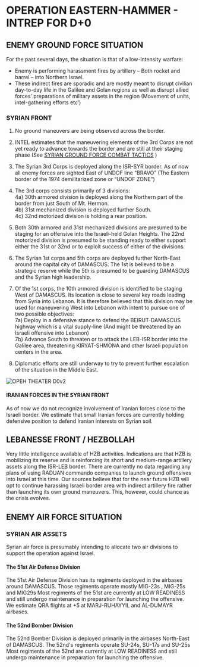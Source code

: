 # OPERATION EASTERN-HAMMER - INTREP FOR D+0

## ENEMY GROUND FORCE SITUATION

For the past several days, the situation is that of a low-intensity warfare:

* Enemy is performing harassment fires by artillery – Both rocket and barrel – into Northern Israel.<br>
* These indirect fires are sporadic and are mostly meant to disrupt civilian day-to-day life in the Galilee and Golan regions as well as disrupt allied forces’ preparations of military assets in the region (Movement of units, intel-gathering efforts etc’)


### SYRIAN FRONT

1) No ground maneuvers are being observed across the border.<br>

2) INTEL estimates that the maneuvering elements of the 3rd Corps are not yet ready to advance towards the border and are still at their staging phase (See [SYRIAN GROUND FORCE COMBAT TACTICS](https://cloud.132virtualwing.org/s/nMrojaiiqQBafN3) )<br>

3) The Syrian 3rd Corps is deployed along the ISR-SYR border. As of now all enemy forces are sighted East of UNDOF line “BRAVO” (The Eastern border of the 1974 demilitarized zone or “UNDOF ZONE”)<br>

4) The 3rd corps consists primarily of 3 divisions:<br>
4a) 30th armored division is deployed along the Northern part of the border from just South of Mt. Hermon.<br>
4b) 31st mechanized division is deployed further South.<br>
4c) 32nd motorized division is holding a rear position.<br>

5) Both 30th armored and 31st mechanized divisions are presumed to be staging for an offensive into the Israeli-held Golan Heights. The 22nd motorized division is presumed to be standing ready to either support either the 31st or 32nd or to exploit success of either of the divisions.<br>

6) The Syrian 1st corps and 5th corps are deployed further North-East around the capital city of DAMASCUS. The 1st is believed to be a strategic reserve while the 5th is presumed to be guarding DAMASCUS and the Syrian high leadership.<br>

7) Of the 1st corps, the 10th armored division is identified to be staging West of DAMASCUS. Its location is close to several key roads leading from Syria into Lebanon. It is therefore believed that this division may be used for maneuvering West into Lebanon with intent to pursue one of two possible objectives:<br>
7a) Deploy in a defensive stance to defend the BEIRUT-DAMASCUS highway which is a vital supply-line (And might be threatened by an Israeli offensive into Lebanon)<br>
7b) Advance South to threaten or to attack the LEB-ISR border into the Galilee area, threatening KIRYAT-SHMONA and other Israeli population centers in the area.<br>

8) Diplomatic efforts are still underway to try to prevent further escalation of the situation in the Middle East.<br>


![OPEH THEATER D0v2](https://user-images.githubusercontent.com/42184209/160253013-5a289473-c2d7-4f1c-9947-867e3c2f8bb2.png)


#### IRANIAN FORCES IN THE SYRIAN FRONT
As of now we do not recognize involvement of Iranian forces close to the Israeli border. We estimate that small Iranian forces are currently holding defensive position to defend Iranian interests on Syrian soil.

## LEBANESSE FRONT / HEZBOLLAH
Very little intelligence available of HZB activities. Indications are that HZB is mobilizing its reserve and is reinforcing its short and medium-range artillery assets along the ISR-LEB border. There are currently no data regarding any plans of using RADUAN commando companies to launch ground offensives into Israel at this time. Our sources believe that for the near future HZB will opt to continue harassing Israeli border area with indirect artillery fire rather than launching its own ground maneuvers. This, however, could chance as the crisis evolves.

## ENEMY AIR FORCE SITUATION
### SYRIAN AIR ASSETS

Syrian air force is presumably intending to allocate two air divisions to support the operation against Israel.

#### The 51st Air Defense Division

The 51st Air Defense Division has its regiments deployed in the airbases around DAMASCUS. Those regiments operate mostly MIG-23s , MIG-25s and MIG29s
Most regiments of the 51st are currently at LOW READINESS and still undergo maintenance in preparation for launching the offensive.
We estimate QRA flights at +5 at MARJ-RUHAYYIL and AL-DUMAYR airbases.

#### The 52nd Bomber Division

The 52nd Bomber Division is deployed primarily in the airbases North-East of DAMASCUS. The 52nd's regiments operate SU-24s, SU-17s and SU-25s
Most regiments of the 52nd are currently at LOW READINESS and still undergo maintenance in preparation for launching the offensive.


